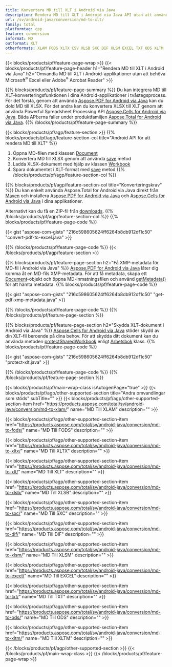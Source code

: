 ```yaml
---
title: Konvertera MD till XLT i Android via Java
description: Rendera MD till XLT i Android via Java API utan att använda Microsoft Excel eller Adobe Reader
url: /sv/android-java/conversion/md-to-xlt/
family: total
platformtag: cpp
feature: conversion
informat: MD
outformat: XLT
otherformats: XLAM FODS XLTX CSV XLSB SXC DIF XLSM EXCEL TXT ODS XLTM
---
```

{{< blocks/products/pf/feature-page-wrap >}}
{{< blocks/products/pf/feature-page-header h1="Rendera MD till XLT i Android via Java" h2="Omvandla MD till XLT i Android-applikationer utan att behöva Microsoft<sup>&reg;</sup> Excel eller Adobe<sup>&reg;</sup> Acrobat Reader" >}}

{{% blocks/products/pf/feature-page-summary %}}
Du kan integrera MD till XLT-konverteringsfunktionen i dina Android-applikationer i tvåstegsprocess. För det första, genom att använda [Aspose.PDF for Android via Java](https://products.aspose.com/pdf/android-java/) kan du dold MD till XLSX. För det andra kan du konvertera XLSX till XLT genom att använda Powerful Spreadsheet Processing API [Aspose.Cells for Android via Java](https://products.aspose.com/cells/android-java/). Båda API:erna faller under produktfamiljen [Aspose.Total for Android via Java](https://products.aspose.com/total/android-java/). 
{{% /blocks/products/pf/feature-page-summary  %}}

{{< blocks/products/pf/agp/feature-section >}}
{{% blocks/products/pf/agp/feature-section-col title="Android API för att rendera MD till XLT" %}}
1. Öppna MD-filen med klassen [Document](https://reference.aspose.com/pdf/java/com.aspose.pdf/Document)
2. Konvertera MD till XLSX genom att använda [save](https://reference.aspose.com/pdf/java/com.aspose.pdf/Document#save-java.lang.String-com.aspose.pdf.SaveOptions-) metod
3. Ladda XLSX-dokument med hjälp av klassen [Workbook](https://reference.aspose.com/cells/java/com.aspose.cells/Workbook)
4. Spara dokumentet i XLT-format med [save](https://reference.aspose.com/cells/java/com.aspose.cells/workbook#save(java.lang.String,%20com.aspose.cells.SaveOptions)) metod
{{% /blocks/products/pf/agp/feature-section-col %}}

{{% blocks/products/pf/agp/feature-section-col title="Konverteringskrav" %}}
Du kan enkelt använda Aspose.Total for Android via Java direkt från [Maven](https://repository.aspose.com/webapp/#/artifacts/browse/tree/General/repo/com/aspose/aspose-total) och installera [Aspose.PDF for Android via Java](https://docs.aspose.com/pdf/androidjava/installation/) och [Aspose.Cells for Android via Java](https://docs.aspose.com/cells/java/aspose-cells-for-android-via-java-installation/) i dina applikationer.

Alternativt kan du få en ZIP-fil från [downloads](https://downloads.aspose.com/total/androidjava).
{{% /blocks/products/pf/agp/feature-section-col %}}
{{% blocks/products/pf/feature-page-code %}}

{{< gist "aspose-com-gists" "216c598605624ff6264b8db912df1c50" "convert-pdf-to-excel.java" >}}


{{% /blocks/products/pf/feature-page-code %}}
{{< /blocks/products/pf/agp/feature-section >}}

{{% blocks/products/pf/feature-page-section  h2="Få XMP-metadata för MD-fil i Android via Java" %}}
[Aspose.PDF for Android via Java](https://products.aspose.com/pdf/android-java/) låter dig komma åt en MD-fils XMP-metadata. För att få metadata, skapa ett [Document](https://reference.aspose.com/pdf/java/com.aspose.pdf/Document)-objekt och öppna MD-inmatningsfilen och använd [getMetadata()](https://reference.aspose.com/pdf/java/com.aspose.pdf/Document#getMetadata--) för att hämta metadata.
{{% blocks/products/pf/feature-page-code %}}

{{< gist "aspose-com-gists" "216c598605624ff6264b8db912df1c50" "get-pdf-xmp-metadata.java" >}}
{{% /blocks/products/pf/feature-page-code  %}}
{{% /blocks/products/pf/feature-page-section %}}

{{% blocks/products/pf/feature-page-section  h2="Skydda XLT-dokument i Android via Java" %}}
[Aspose.Cells for Android via Java](https://products.aspose.com/cells/android-java/) stöder skydd av din XLT-fil beroende på dina behov. För att skydda ditt dokument kan du använda metoden [protectSharedWorkbook](https://reference.aspose.com/cells/java/com.aspose.cells/workbook#protectSharedWorkbook(java.lang.String)) enligt [Arbetsbok](https://reference.aspose.com/cells/java/com.aspose.cells/Workbook) klass.
{{% blocks/products/pf/feature-page-code %}}

{{< gist "aspose-com-gists" "216c598605624ff6264b8db912df1c50" "protect-xlt.java" >}}
{{% /blocks/products/pf/feature-page-code  %}}
{{% /blocks/products/pf/feature-page-section %}}

{{< blocks/products/pf/main-wrap-class isAutogenPage="true" >}}
{{< blocks/products/pf/agp/other-supported-section title="Andra omvandlingar som stöds" subTitle="" >}}
{{< blocks/products/pf/agp/other-supported-section-item href="https://products.aspose.com/total/sv/android-java/conversion/md-to-xlam/" name="MD Till XLAM" description="" >}}

{{< blocks/products/pf/agp/other-supported-section-item href="https://products.aspose.com/total/sv/android-java/conversion/md-to-fods/" name="MD Till FODS" description="" >}}

{{< blocks/products/pf/agp/other-supported-section-item href="https://products.aspose.com/total/sv/android-java/conversion/md-to-xltx/" name="MD Till XLTX" description="" >}}

{{< blocks/products/pf/agp/other-supported-section-item href="https://products.aspose.com/total/sv/android-java/conversion/md-to-xlt/" name="MD Till XLT" description="" >}}

{{< blocks/products/pf/agp/other-supported-section-item href="https://products.aspose.com/total/sv/android-java/conversion/md-to-xlsb/" name="MD Till XLSB" description="" >}}

{{< blocks/products/pf/agp/other-supported-section-item href="https://products.aspose.com/total/sv/android-java/conversion/md-to-sxc/" name="MD Till SXC" description="" >}}

{{< blocks/products/pf/agp/other-supported-section-item href="https://products.aspose.com/total/sv/android-java/conversion/md-to-dif/" name="MD Till DIF" description="" >}}

{{< blocks/products/pf/agp/other-supported-section-item href="https://products.aspose.com/total/sv/android-java/conversion/md-to-xlsm/" name="MD Till XLSM" description="" >}}

{{< blocks/products/pf/agp/other-supported-section-item href="https://products.aspose.com/total/sv/android-java/conversion/md-to-excel/" name="MD Till EXCEL" description="" >}}

{{< blocks/products/pf/agp/other-supported-section-item href="https://products.aspose.com/total/sv/android-java/conversion/md-to-txt/" name="MD Till TXT" description="" >}}

{{< blocks/products/pf/agp/other-supported-section-item href="https://products.aspose.com/total/sv/android-java/conversion/md-to-ods/" name="MD Till ODS" description="" >}}

{{< blocks/products/pf/agp/other-supported-section-item href="https://products.aspose.com/total/sv/android-java/conversion/md-to-xltm/" name="MD Till XLTM" description="" >}}


{{< /blocks/products/pf/agp/other-supported-section >}}
{{< /blocks/products/pf/main-wrap-class >}}
{{< /blocks/products/pf/feature-page-wrap >}}